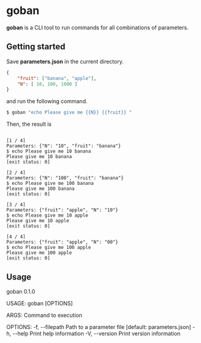 # goban

**goban** is a CLI tool to run commands for all combinations of parameters.

## Getting started
Save **parameters.json** in the current directory.
```json
{
	"fruit": ["banana", "apple"],
	"N": [ 10, 100, 1000 ]
}
```

and run the following command.
```sh
$ goban "echo Please give me {{N}} {{fruit}} "
```

Then, the result is
```

[1 / 4]
Parameters: {"N": "10", "fruit": "banana"}
$ echo Please give me 10 banana
Please give me 10 banana
[exit status: 0]

[2 / 4]
Parameters: {"N": "100", "fruit": "banana"}
$ echo Please give me 100 banana
Please give me 100 banana
[exit status: 0]

[3 / 4]
Parameters: {"fruit": "apple", "N": "10"}
$ echo Please give me 10 apple
Please give me 10 apple
[exit status: 0]

[4 / 4]
Parameters: {"fruit": "apple", "N": "00"}
$ echo Please give me 100 apple
Please give me 100 apple
[exit status: 0]
```

## Usage
goban 0.1.0

USAGE:
    goban [OPTIONS] <COMMAND>

ARGS:
    <COMMAND>    Command to execution

OPTIONS:
    -f, --filepath <FILEPATH>    Path to a parameter file [default: parameters.json]
    -h, --help                   Print help information
    -V, --version                Print version information
